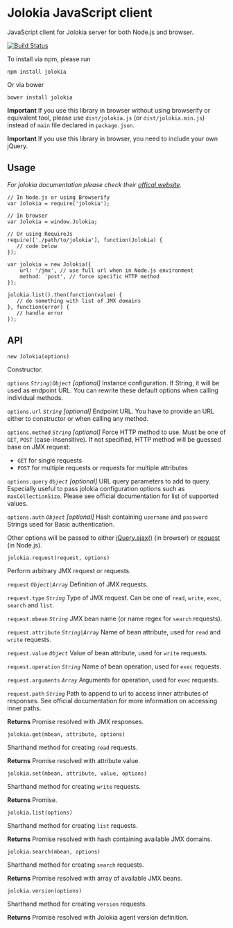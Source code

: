 Jolokia JavaScript client
=========================

JavaScript client for Jolokia server for both Node.js and browser.

[![Build Status](https://travis-ci.org/janjakubnanista/jolokia-js-client.svg?branch=master)](https://travis-ci.org/janjakubnanista/jolokia-js-client)

To install via npm, please run

    npm install jolokia

Or via bower

    bower install jolokia

**Important** If you use this library in browser without using browserify or equivalent tool,
please use `dist/jolokia.js` (or `dist/jolokia.min.js`) instead of `main`
file declared in `package.json`.

**Important** If you use this library in browser, you need to include your own jQuery.

## Usage

*For jolokia documentation please check their [offical website](http://www.jolokia.org/reference/html/).*

    // In Node.js or using Browserify
    var Jolokia = require('jolokia');
    
    // In browser
    var Jolokia = window.Jolokia;
    
    // Or using RequireJs
    require(['./path/to/jolokia'], function(Jolokia) {
       // code below
    });
    
    var jolokia = new Jolokia({
        url: '/jmx', // use full url when in Node.js environment
        method: 'post', // force specific HTTP method
    });
    
    jolokia.list().then(function(value) {
       // do something with list of JMX domains
    }, function(error) {
       // handle error
    });

## API

`new Jolokia(options)`

Constructor.

`options` *`String|Object`* *[optional]* Instance configuration. If String, it will be used as endpoint URL. You can rewrite these default options when calling individual methods.

`options.url` *`String`* *[optional]* Endpoint URL. You have to provide an URL either to constructor or when calling any method.

`options.method` *`String`* *[optional]* Force HTTP method to use. Must be one of `GET`, `POST` (case-insensitive). If not specified, HTTP method will be guessed base on JMX request:

- `GET` for single requests
- `POST` for multiple requests or requests for multiple attributes

`options.query` *`Object`* *[optional]* URL query parameters to add to query. Especially useful to pass jolokia configuration options such as `maxCollectionSize`. Please see official documentation for list of supported values.

`options.auth` *`Object`* *[optional]* Hash containing `username` and `password` Strings used for Basic authentication.

Other options will be passed to either [jQuery.ajax()](http://api.jquery.com/jquery.ajax/) (in browser) or [request](https://github.com/request/request#requestoptions-callback) (in Node.js).

`jolokia.request(request, options)`

Perform arbitrary JMX request or requests.

`request` *`Object|Array`* Definition of JMX requests.

`request.type` *`String`* Type of JMX request. Can be one of `read`, `write`, `exec`, `search` and `list`.

`request.mbean` *`String`* JMX bean name (or name regex for `search` requests).

`request.attribute` *`String|Array`* Name of bean attribute, used for `read` and `write` requests.

`request.value` *`Object`* Value of bean attribute, used for `write` requests.

`request.operation` *`String`* Name of bean operation, used for `exec` requests.

`request.arguments` *`Array`* Arguments for operation, used for `exec` requests.

`request.path` *`String`* Path to append to url to access inner attributes of responses. See official documentation for more information on accessing inner paths.

**Returns** Promise resolved with JMX responses.

`jolokia.get(mbean, attribute, options)`

Sharthand method for creating `read` requests.

**Returns** Promise resolved with attribute value.

`jolokia.set(mbean, attribute, value, options)`

Sharthand method for creating `write` requests.

**Returns** Promise.

`jolokia.list(options)`

Sharthand method for creating `list` requests.

**Returns** Promise resolved with hash containing available JMX domains.

`jolokia.search(mbean, options)`

Sharthand method for creating `search` requests.

**Returns** Promise resolved with array of available JMX beans.

`jolokia.version(options)`

Sharthand method for creating `version` requests.

**Returns** Promise resolved with Jolokia agent version definition.
